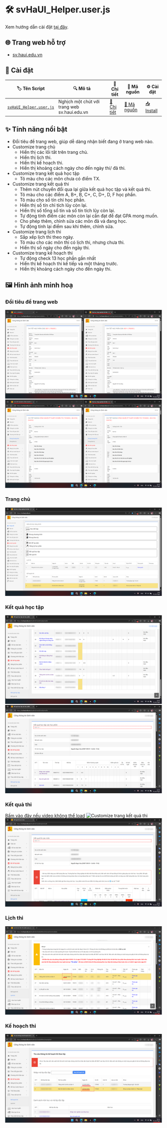 # 🛠 svHaUI_Helper.user.js

Xem hướng dẫn cài đặt [tại đây](/README.md#-cài-đặt-userscript).

## 🌐 **Trang web hỗ trợ**

-   [sv.haui.edu.vn](https://sv.haui.edu.vn/)

## 🚀 **Cài đặt**

| 🏷️ Tên Script                                           | 🔍 Mô tả                                     | 📖 Chi tiết                                 | 📝 Mã nguồn                                  | ⚙️ Cài đặt                                            |
| ------------------------------------------------------- | -------------------------------------------- | ------------------------------------------- | -------------------------------------------- | ----------------------------------------------------- |
| [`svHaUI_Helper.user.js`](../Docs/svHaUI_Helper.user.md) | Nghịch một chút với trang web sv.haui.edu.vn | [📖 Chi tiết](../Docs/svHaUI_Helper.user.md) | [📝 Mã nguồn](../Scripts/svHaUI_Helper.user.js) | [📥 Install](../Scripts/svHaUI_Helper.user.js?raw=true) |

## ✨ **Tính năng nổi bật**

-   Đổi tiêu đề trang web, giúp dễ dàng nhận biết đang ở trang web nào.
-   Customize trang chủ
    -   Hiển thị các lối tắt trên trang chủ.
    -   Hiển thị lịch thi.
    -   Hiển thị kế hoạch thi.
    -   Hiển thị khoảng cách ngày cho đến ngày thi/ đã thi.
-   Customize trang kết quả học tập
    -   Tô màu cho các môn chưa có điểm TX.
-   Customize trang kết quả thi
    -   Thêm nút chuyển đổi qua lại giữa kết quả học tập và kết quả thi.
    -   Tô màu cho các điểm A, B+, B, C+, C, D+, D, F học phần.
    -   Tô màu cho số tín chỉ học phần.
    -   Hiển thị số tín chỉ tích lũy còn lại.
    -   Hiển thị số tổng số tín và số tín tích lũy còn lại.
    -   Tự động tính điểm các môn còn lại cần đạt để đạt GPA mong muốn.
    -   Cho phép thêm, chỉnh sửa các môn đã và đang học.
    -   Tự động tính lại điểm sau khi thêm, chỉnh sửa.
-   Customize trang lịch thi
    -   Sắp xếp lịch thi theo ngày.
    -   Tô màu cho các môn thi có lịch thi, nhưng chưa thi.
    -   Hiển thị số ngày cho đến ngày thi.
-   Customize trang kế hoạch thi
    -   Tự động check 13 học phần gần nhất
    -   Hiển thị kế hoạch thi kế tiếp và một tháng trước.
    -   Hiển thị khoảng cách ngày cho đến ngày thi.

## 🖼️ **Hình ảnh minh hoạ**

### Đổi tiêu đề trang web

![⚠️](/assets/images/svHaUI_Helper.user.js/ChangeHeader.png "Đổi tiêu đề trang web")
![⚠️](/assets/images/svHaUI_Helper.user.js/ChangeHeader1.png "Đổi tiêu đề trang web")

### Trang chủ

![⚠️](/assets/images/svHaUI_Helper.user.js/homePage.png "Trang chủ")

### Kết quả học tập

![⚠️](/assets/images/svHaUI_Helper.user.js/highlightStudyresultsScores.png "Tô màu cho các môn chưa có điểm TX")
![⚠️](/assets/images/svHaUI_Helper.user.js/navigateToExamResults.png "Chuyển đến trang kết quả thi")

### Kết quả thi

[Bấm vào đây nếu video không thể load](/assets/images/svHaUI_Helper.user.js/customizeExamResults.mp4)
![](/assets/images/svHaUI_Helper.user.js/customizeExamResults.gif "Customize trang kết quả thi")
![⚠️](/assets/images/svHaUI_Helper.user.js/navigateToStudyResults.png "Chuyển đến trang kết quả học tập")

### Lịch thi

![⚠️](/assets/images/svHaUI_Helper.user.js/highlightExamSchedule.png "Tô màu cho các môn thi có lịch thi, nhưng chưa thi")

### Kế hoạch thi

![⚠️](/assets/images/svHaUI_Helper.user.js/showExamPlan.png "Customize trang kế hoạch thi")
